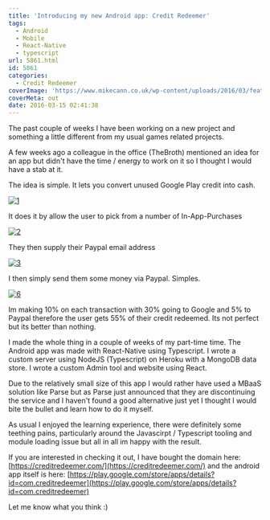 ```yaml
---
title: 'Introducing my new Android app: Credit Redeemer'
tags:
  - Android
  - Mobile
  - React-Native
  - typescript
url: 5861.html
id: 5861
categories:
  - Credit Redeemer
coverImage: 'https://www.mikecann.co.uk/wp-content/uploads/2016/03/feature-1024x500.png'
coverMeta: out
date: 2016-03-15 02:41:38
---
```


The past couple of weeks I have been working on a new project and something a little different from my usual games related projects.
<!-- more -->
A few weeks ago a colleague in the office (TheBroth) mentioned an idea for an app but didn't have the time / energy to work on it so I thought I would have a stab at it.

The idea is simple. It lets you convert unused Google Play credit into cash. 

[![1](https://www.mikecann.co.uk/wp-content/uploads/2016/03/1.png)](https://www.mikecann.co.uk/wp-content/uploads/2016/03/1.png)

It does it by allow the user to pick from a number of In-App-Purchases

[![2](https://www.mikecann.co.uk/wp-content/uploads/2016/03/2.png)](https://www.mikecann.co.uk/wp-content/uploads/2016/03/2.png)

They then supply their Paypal email address

[![3](https://www.mikecann.co.uk/wp-content/uploads/2016/03/3.png)](https://www.mikecann.co.uk/wp-content/uploads/2016/03/3.png)

I then simply send them some money via Paypal. Simples. 

[![6](https://www.mikecann.co.uk/wp-content/uploads/2016/03/6.png)](https://www.mikecann.co.uk/wp-content/uploads/2016/03/6.png)

Im making 10% on each transaction with 30% going to Google and 5% to Paypal therefore the user gets 55% of their credit redeemed. Its not perfect but its better than nothing.

I made the whole thing in a couple of weeks of my part-time time. The Android app was made with React-Native using Typescript. I wrote a custom server using NodeJS (Typescript) on Heroku with a MongoDB data store. I wrote a custom Admin tool and website using React.

Due to the relatively small size of this app I would rather have used a MBaaS solution like Parse but as Parse just announced that they are discontinuing the service and I haven't found a good alternative just yet I thought I would bite the bullet and learn how to do it myself.

As usual I enjoyed the learning experience, there were definitely some teething pains, particularly around the Javascirpt / Typescript tooling and module loading issue but all in all im happy with the result.

If you are interested in checking it out, I have bought the domain here: [https://creditredeemer.com/](https://creditredeemer.com/) and the android app itself is here: [https://play.google.com/store/apps/details?id=com.creditredeemer](https://play.google.com/store/apps/details?id=com.creditredeemer)

Let me know what you think :)